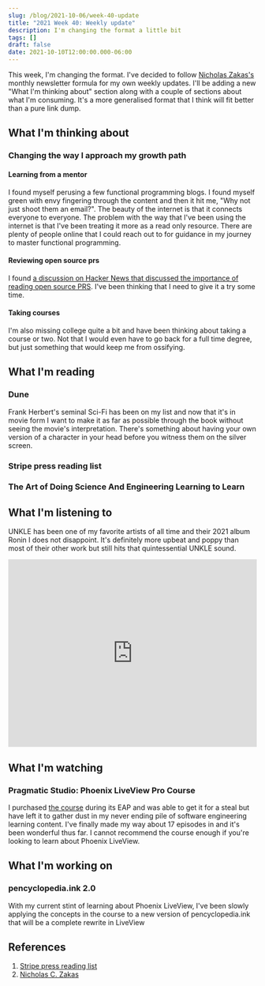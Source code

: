 ```yaml
---
slug: /blog/2021-10-06/week-40-update
title: "2021 Week 40: Weekly update"
description: I'm changing the format a little bit
tags: []
draft: false
date: 2021-10-10T12:00:00.000-06:00
---
```

This week, I'm changing the format. I've decided to follow [Nicholas Zakas's](https://humanwhocodes.com/) monthly newsletter formula for my own weekly updates. I'll be adding a new "What I'm thinking about" section along with a couple of sections about what I'm consuming. It's a more generalised format that I think will fit better than a pure link dump.

## What I'm thinking about

### Changing the way I approach my growth path

#### Learning from a mentor

I found myself perusing a few functional programming blogs. I found myself green with envy fingering through the content and then it hit me, "Why not just shoot them an email?". The beauty of the internet is that it connects everyone to everyone. The problem with the way that I've been using the internet is that I've been treating it more as a read only resource. There are plenty of people online that I could reach out to for guidance in my journey to master functional programming.

#### Reviewing open source prs

I found [a discussion on Hacker News that discussed the importance of reading open source PRS](https://news.ycombinator.com/item?id=28577371). I've been thinking that I need to give it a try some time.

#### Taking courses

I'm also missing college quite a bit and have been thinking about taking a course or two. Not that I would even have to go back for a full time degree, but just something that would keep me from ossifying.

## What I'm reading

### Dune

Frank Herbert's seminal Sci-Fi has been on my list and now that it's in movie form I want to make it as far as possible through the book without seeing the movie's interpretation. There's something about having your own version of a character in your head before you witness them on the silver screen.

### Stripe press reading list

### The Art of Doing Science And Engineering Learning to Learn

## What I'm listening to

UNKLE has been one of my favorite artists of all time and their 2021 album Ronin I does not disappoint. It's definitely more upbeat and poppy than most of their other work but still hits that quintessential UNKLE sound.

<iframe src="https://open.spotify.com/embed/album/5t29UgDz47LNwixg19Kofh?theme=0" width="100%" height="380" frameBorder="0" allowtransparency="true" allow="encrypted-media"></iframe>

## What I'm watching

### Pragmatic Studio: Phoenix LiveView Pro Course

I purchased [the course](https://pragmaticstudio.com/cart) during its EAP and was able to get it for a steal but have left it to gather dust in my never ending pile of software engineering learning content. I've finally made my way about 17 episodes in and it's been wonderful thus far. I cannot recommend the course enough if you're looking to learn about Phoenix LiveView.

## What I'm working on

### pencyclopedia.ink 2.0

With my current stint of learning about Phoenix LiveView, I've been slowly applying the concepts in the course to a new version of pencyclopedia.ink that will be a complete rewrite in LiveView

## References

1. [Stripe press reading list](https://press.stripe.com/)
1. [Nicholas C. Zakas](https://humanwhocodes.com/)